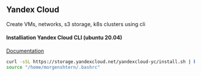 ## Yandex Cloud

Create VMs, networks, s3 storage, k8s clusters using cli

#### Installiation Yandex Cloud CLI (ubuntu 20.04)

[Documentation](https://cloud.yandex.ru/docs/cli/)

```bash
curl -sSL https://storage.yandexcloud.net/yandexcloud-yc/install.sh | bash
source "/home/morgenshtern/.bashrc"
```